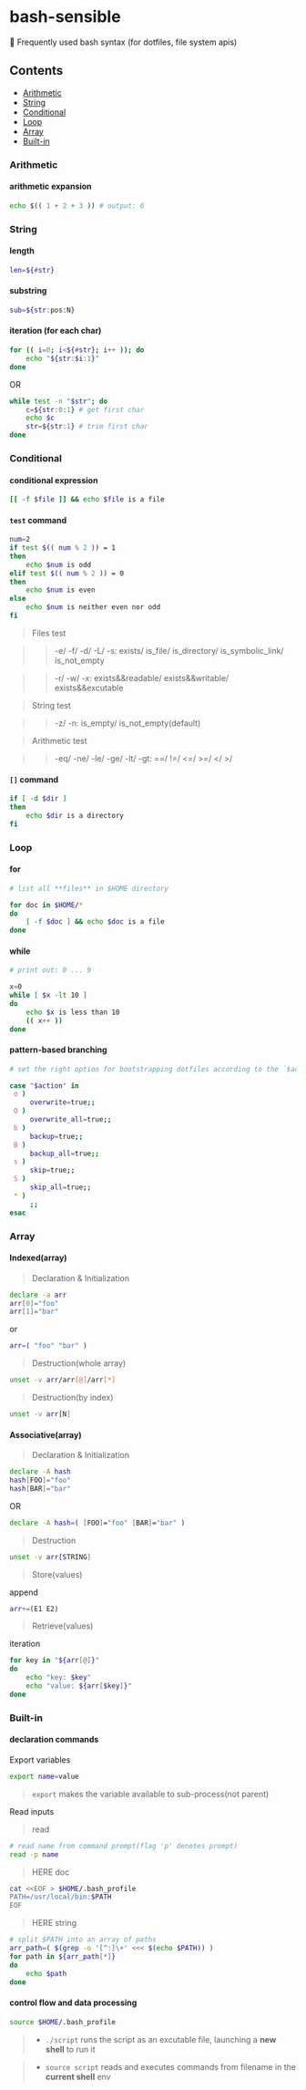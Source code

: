 # bash-sensible

🍳 Frequently used bash syntax (for dotfiles, file system apis)


## Contents

* [Arithmetic](#arithmetic)
* [String](#string)
* [Conditional](#conditional)
* [Loop](#loop)
* [Array](#array)
* [Built-in](#built-in)


### Arithmetic

#### arithmetic expansion

```bash
echo $(( 1 + 2 + 3 )) # output: 6
```

### String

#### length

```bash
len=${#str}
```

#### substring

```bash
sub=${str:pos:N}
```

#### iteration (for each char)

```bash
for (( i=0; i<${#str}; i++ )); do
    echo "${str:$i:1}"
done
```

OR

```bash
while test -n "$str"; do
    c=${str:0:1} # get first char
    echo $c
    str=${str:1} # trim first char
done
```

### Conditional

#### conditional expression

```bash
[[ -f $file ]] && echo $file is a file
```

#### `test` command

```bash
num=2
if test $(( num % 2 )) = 1
then
    echo $num is odd
elif test $(( num % 2 )) = 0
then
    echo $num is even
else
    echo $num is neither even nor odd
fi
```

> Files test

>> -e/ -f/ -d/ -L/ -s: exists/ is_file/ is_directory/ is_symbolic_link/ is_not_empty 

>> -r/ -w/ -x: exists&&readable/ exists&&writable/ exists&&excutable

> String test

>> -z/ -n: is_empty/ is_not_empty(default)

> Arithmetic test

>> -eq/ -ne/ -le/ -ge/ -lt/ -gt: ==/ !=/ <=/ >=/ </ >/


#### `[]` command

```bash
if [ -d $dir ]
then
    echo $dir is a directory
fi
```

### Loop

#### for

```bash
# list all **files** in $HOME directory

for doc in $HOME/*
do
    [ -f $doc ] && echo $doc is a file
done
```

#### while

```bash
# print out: 0 ... 9

x=0
while [ $x -lt 10 ]
do
    echo $x is less than 10
    (( x++ ))
done
```

#### pattern-based branching

```bash
# set the right option for bootstrapping dotfiles according to the `$action`

case "$action" in
 o )
     overwrite=true;;
 O )
     overwrite_all=true;;
 b )
     backup=true;;
 B )
     backup_all=true;;
 s )
     skip=true;;
 S )
     skip_all=true;;
 * )
     ;;
esac
```

### Array

#### Indexed(array)

> Declaration & Initialization

```bash
declare -a arr
arr[0]="foo"
arr[1]="bar"
```
or

```bash
arr=( "foo" "bar" )
```

> Destruction(whole array)

```bash
unset -v arr/arr[@]/arr[*]
```

> Destruction(by index)

```bash
unset -v arr[N]
```

#### Associative(array)

> Declaration & Initialization

```bash
declare -A hash
hash[FOO]="foo"
hash[BAR]="bar"
```

OR

```bash
declare -A hash=( [FOO]="foo" [BAR]="bar" )
```

> Destruction

```bash
unset -v arr[STRING]
```

> Store(values)

append

```bash
arr+=(E1 E2)
``` 

> Retrieve(values)

iteration

```bash
for key in "${arr[@]}"
do
    echo "key: $key"
    echo "value: ${arr[$key]}"
done
```

### Built-in

#### declaration commands

Export variables

```bash
export name=value
```

> `export` makes the variable available to sub-process(not parent)

Read inputs

> read

```bash
# read name from command prompt(flag 'p' denotes prompt)
read -p name
```

> HERE doc

```bash
cat <<EOF > $HOME/.bash_profile
PATH=/usr/local/bin:$PATH
EOF
```

> HERE string

```bash
# split $PATH into an array of paths
arr_path=( $(grep -o '[^:]\+' <<< $(echo $PATH)) )
for path in ${arr_path[*]}
do
    echo $path
done
```

#### control flow and data processing

```bash
source $HOME/.bash_profile
```

> * `./script` runs the script as an excutable file, launching a **new shell** to run it

> * `source script` reads and executes commands from filename in the **current shell** env
